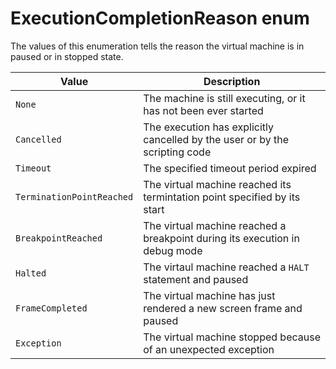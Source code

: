 # ExecutionCompletionReason enum

The values of this enumeration tells the reason the virtual machine is in paused or in stopped state.

Value | Description
------|------------
`None` | The machine is still executing, or it has not been ever started
`Cancelled` | The execution has explicitly cancelled by the user or by the scripting code
`Timeout` | The specified timeout period expired
`TerminationPointReached` | The virtual machine reached its termintation point specified by its start
`BreakpointReached` | The virtual machine reached a breakpoint during its execution in debug mode
`Halted` | The virtaul machine reached a `HALT` statement and paused
`FrameCompleted` | The virtual machine has just rendered a new screen frame and paused
`Exception` | The virtual machine stopped because of an unexpected exception
